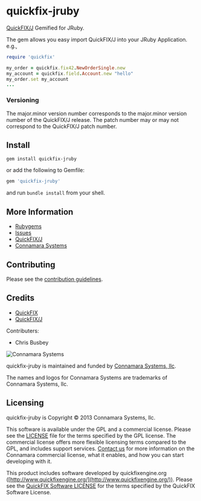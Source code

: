 quickfix-jruby
============

[QuickFIX/J](http://www.quickfixj.org/) Gemified for JRuby.

The gem allows you easy import QuickFIX/J into your JRuby Application. e.g.,

``` ruby
require 'quickfix'

my_order = quickfix.fix42.NewOrderSingle.new
my_account = quickfix.field.Account.new "hello"
my_order.set my_account
...
```

### Versioning

The major.minor version number corresponds to the major.minor version number of the QuickFIX/J release.  The patch number may or may not correspond to the QuickFIX/J patch number.

Install
-------

```shell
gem install quickfix-jruby
```

or add the following to Gemfile:
```ruby
gem 'quickfix-jruby'
```
and run `bundle install` from your shell.


More Information
----------------

* [Rubygems](https://rubygems.org/gems/quickfix-jruby)
* [Issues](https://github.com/connamara/quickfix-jruby/issues)
* [QuickFIX/J](http://www.quickfixj.org/) 
* [Connamara Systems](http://connamara.com)

Contributing
------------

Please see the [contribution guidelines](https://github.com/connamara/quickfix-jruby/blob/master/CONTRIBUTION_GUIDELINES.md).


Credits
-------

* [QuickFIX](http://www.quickfixengine.org/) 
* [QuickFIX/J](http://www.quickfixj.org/) 

Contributers:

* Chris Busbey

![Connamara Systems](http://www.connamara.com/images/home-connamara-logo-lg.png)

quickfix-jruby is maintained and funded by [Connamara Systems, llc](http://connamara.com).

The names and logos for Connamara Systems are trademarks of Connamara Systems, llc.

Licensing
---------
quickfix-jruby is Copyright © 2013 Connamara Systems, llc. 

This software is available under the GPL and a commercial license.  Please see the [LICENSE](https://github.com/connamara/quickfix-jruby/blob/master/LICENSE.txt) file for the terms specified by the GPL license.  The commercial license offers more flexible licensing terms compared to the GPL, and includes support services.  [Contact us](mailto:info@connamara.com) for more information on the Connamara commercial license, what it enables, and how you can start developing with it.

This product includes software developed by quickfixengine.org ([http://www.quickfixengine.org/](http://www.quickfixengine.org/)). Please see the [QuickFIX Software LICENSE](https://github.com/connamara/quickfix-jruby/blob/master/QUICKFIX_LICENSE.txt) for the terms specified by the QuickFIX Software License.
